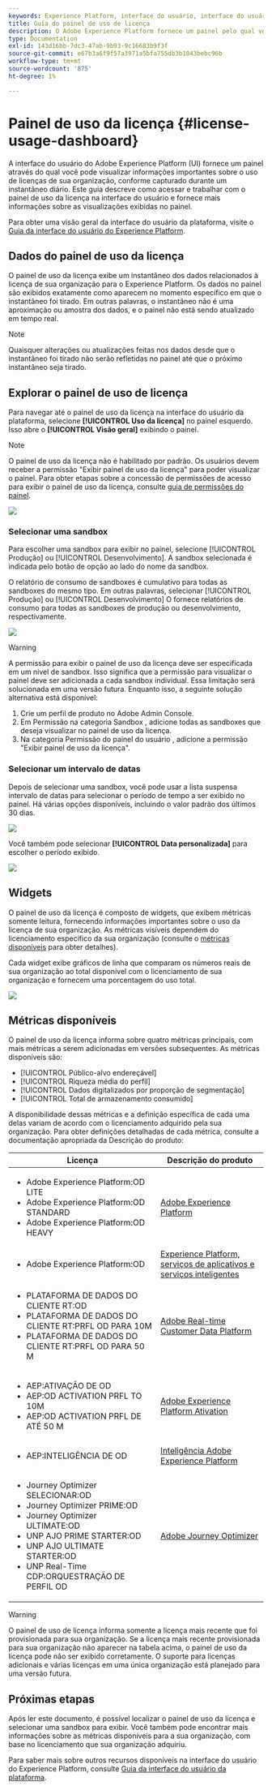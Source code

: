 ```yaml
---
keywords: Experience Platform, interface do usuário, interface do usuário, personalização, painel de uso de licença, painel, uso de licença, direito, consumo
title: Guia do painel de uso de licença
description: O Adobe Experience Platform fornece um painel pelo qual você pode visualizar informações importantes sobre o uso de licenças da sua organização.
type: Documentation
exl-id: 143d16bb-7dc3-47ab-9b93-9c16683b9f3f
source-git-commit: e67b3a6f9f57a3971a5bfa755db3b1043bebc96b
workflow-type: tm+mt
source-wordcount: '875'
ht-degree: 1%

---
```


# Painel de uso da licença {#license-usage-dashboard}

A interface do usuário do Adobe Experience Platform (UI) fornece um painel através do qual você pode visualizar informações importantes sobre o uso de licenças de sua organização, conforme capturado durante um instantâneo diário. Este guia descreve como acessar e trabalhar com o painel de uso da licença na interface do usuário e fornece mais informações sobre as visualizações exibidas no painel.

Para obter uma visão geral da interface do usuário da plataforma, visite o [Guia da interface do usuário do Experience Platform](../../landing/ui-guide.md).

## Dados do painel de uso da licença

O painel de uso da licença exibe um instantâneo dos dados relacionados à licença de sua organização para o Experience Platform. Os dados no painel são exibidos exatamente como aparecem no momento específico em que o instantâneo foi tirado. Em outras palavras, o instantâneo não é uma aproximação ou amostra dos dados, e o painel não está sendo atualizado em tempo real.

>[!NOTE]
>
>Quaisquer alterações ou atualizações feitas nos dados desde que o instantâneo foi tirado não serão refletidas no painel até que o próximo instantâneo seja tirado.

## Explorar o painel de uso de licença

Para navegar até o painel de uso da licença na interface do usuário da plataforma, selecione **[!UICONTROL Uso da licença]** no painel esquerdo. Isso abre o **[!UICONTROL Visão geral]** exibindo o painel.

>[!NOTE]
>
>O painel de uso da licença não é habilitado por padrão. Os usuários devem receber a permissão &quot;Exibir painel de uso da licença&quot; para poder visualizar o painel. Para obter etapas sobre a concessão de permissões de acesso para exibir o painel de uso da licença, consulte [guia de permissões do painel](../permissions.md).

![](../images/license-usage/dashboard-overview.png)

### Selecionar uma sandbox

Para escolher uma sandbox para exibir no painel, selecione [!UICONTROL Produção] ou [!UICONTROL Desenvolvimento]. A sandbox selecionada é indicada pelo botão de opção ao lado do nome da sandbox.

O relatório de consumo de sandboxes é cumulativo para todas as sandboxes do mesmo tipo. Em outras palavras, selecionar [!UICONTROL Produção] ou [!UICONTROL Desenvolvimento] O fornece relatórios de consumo para todas as sandboxes de produção ou desenvolvimento, respectivamente.

![](../images/license-usage/select-sandbox.png)

>[!WARNING]
>
>A permissão para exibir o painel de uso da licença deve ser especificada em um nível de sandbox. Isso significa que a permissão para visualizar o painel deve ser adicionada a cada sandbox individual. Essa limitação será solucionada em uma versão futura. Enquanto isso, a seguinte solução alternativa está disponível:
>
>1. Crie um perfil de produto no Adobe Admin Console.
>2. Em Permissão na categoria Sandbox , adicione todas as sandboxes que deseja visualizar no painel de uso da licença.
>3. Na categoria Permissão do painel do usuário , adicione a permissão &quot;Exibir painel de uso da licença&quot;.


### Selecionar um intervalo de datas

Depois de selecionar uma sandbox, você pode usar a lista suspensa intervalo de datas para selecionar o período de tempo a ser exibido no painel. Há várias opções disponíveis, incluindo o valor padrão dos últimos 30 dias.

![](../images/license-usage/select-date-range.png)

Você também pode selecionar **[!UICONTROL Data personalizada]** para escolher o período exibido.

![](../images/license-usage/select-custom-date.png)

## Widgets

O painel de uso da licença é composto de widgets, que exibem métricas somente leitura, fornecendo informações importantes sobre o uso da licença de sua organização. As métricas visíveis dependem do licenciamento específico da sua organização (consulte o [métricas disponíveis](#available-metrics) para obter detalhes).

Cada widget exibe gráficos de linha que comparam os números reais de sua organização ao total disponível com o licenciamento de sua organização e fornecem uma porcentagem do uso total.

![](../images/license-usage/widgets.png)

## Métricas disponíveis

O painel de uso da licença informa sobre quatro métricas principais, com mais métricas a serem adicionadas em versões subsequentes. As métricas disponíveis são:

* [!UICONTROL Público-alvo endereçável]
* [!UICONTROL Riqueza média do perfil]
* [!UICONTROL Dados digitalizados por proporção de segmentação]
* [!UICONTROL Total de armazenamento consumido]

A disponibilidade dessas métricas e a definição específica de cada uma delas variam de acordo com o licenciamento adquirido pela sua organização. Para obter definições detalhadas de cada métrica, consulte a documentação apropriada da Descrição do produto:

| Licença | Descrição do produto |
|---|---|
| <ul><li>Adobe Experience Platform:OD LITE</li><li>Adobe Experience Platform:OD STANDARD</li><li>Adobe Experience Platform:OD HEAVY</li></ul> | [Adobe Experience Platform](https://helpx.adobe.com/legal/product-descriptions/adobe-experience-platform.html) |
| <ul><li>Adobe Experience Platform:OD</li></ul> | [Experience Platform, serviços de aplicativos e serviços inteligentes](https://helpx.adobe.com/legal/product-descriptions/exp-platform-app-svcs.html) |
| <ul><li>PLATAFORMA DE DADOS DO CLIENTE RT:OD</li><li>PLATAFORMA DE DADOS DO CLIENTE RT:PRFL OD PARA 10M</li><li>PLATAFORMA DE DADOS DO CLIENTE RT:PRFL OD PARA 50 M</li></ul> | [Adobe Real-time Customer Data Platform](https://helpx.adobe.com/legal/product-descriptions/real-time-customer-data-platform.html) |
| <ul><li>AEP:ATIVAÇÃO DE OD</li><li>AEP:OD ACTIVATION PRFL TO 10M</li><li>AEP:OD ACTIVATION PRFL DE ATÉ 50 M</li></ul> | [Adobe Experience Platform Ativation](https://helpx.adobe.com/legal/product-descriptions/adobe-experience-platform0.html) |
| <ul><li>AEP:INTELIGÊNCIA DE OD</li></ul> | [Inteligência Adobe Experience Platform](https://helpx.adobe.com/legal/product-descriptions/adobe-experience-platform-intelligence---product-description.html) |
| <ul><li>Journey Optimizer SELECIONAR:OD</li><li>Journey Optimizer PRIME:OD</li><li>Journey Optimizer ULTIMATE:OD</li><li>UNP AJO PRIME STARTER:OD</li><li>UNP AJO ULTIMATE STARTER:OD</li><li>UNP Real-Time CDP:ORQUESTRAÇÃO DE PERFIL OD</li></ul> | [Adobe Journey Optimizer](https://helpx.adobe.com/legal/product-descriptions/adobe-journey-optimizer.html) |

>[!WARNING]
>
>O painel de uso de licença informa somente a licença mais recente que foi provisionada para sua organização. Se a licença mais recente provisionada para sua organização não aparecer na tabela acima, o painel de uso da licença pode não ser exibido corretamente. O suporte para licenças adicionais e várias licenças em uma única organização está planejado para uma versão futura.

## Próximas etapas

Após ler este documento, é possível localizar o painel de uso da licença e selecionar uma sandbox para exibir. Você também pode encontrar mais informações sobre as métricas disponíveis para a sua organização, com base no licenciamento que sua organização adquiriu.

Para saber mais sobre outros recursos disponíveis na interface do usuário do Experience Platform, consulte [Guia da interface do usuário da plataforma](../../landing/ui-guide.md).
